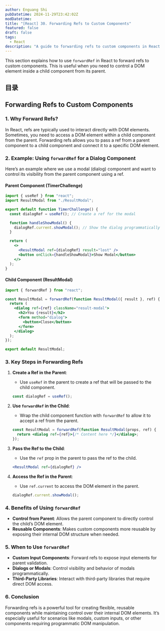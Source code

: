 ```yaml
---
author: Enguang Shi
pubDatetime: 2024-11-29T23:42:02Z
modDatetime:
title: "[React] 30. Forwarding Refs to Custom Components"
featured: false
draft: false
tags:
  - React
description: "A guide to forwarding refs to custom components in React for better control of DOM elements."
---
```


This section explains how to use `forwardRef` in React to forward refs to custom components. This is useful when you need to control a DOM element inside a child component from its parent.

## 目录

## Forwarding Refs to Custom Components

### 1. Why Forward Refs?

In React, refs are typically used to interact directly with DOM elements. Sometimes, you need to access a DOM element within a child component from the parent. Forwarding refs allows you to pass a ref from a parent component to a child component and connect it to a specific DOM element.

### 2. Example: Using `forwardRef` for a Dialog Component

Here’s an example where we use a modal (dialog) component and want to control its visibility from the parent component using a ref.

#### Parent Component (TimerChallenge)

```jsx
import { useRef } from "react";
import ResultModal from "./ResultModal";

export default function TimerChallenge() {
  const dialogRef = useRef(); // Create a ref for the modal

  function handleShowModal() {
    dialogRef.current.showModal(); // Show the dialog programmatically
  }

  return (
    <>
      <ResultModal ref={dialogRef} result="lost" />
      <button onClick={handleShowModal}>Show Modal</button>
    </>
  );
}
```

#### Child Component (ResultModal)

```jsx
import { forwardRef } from "react";

const ResultModal = forwardRef(function ResultModal({ result }, ref) {
  return (
    <dialog ref={ref} className="result-modal">
      <h2>You {result}</h2>
      <form method="dialog">
        <button>Close</button>
      </form>
    </dialog>
  );
});

export default ResultModal;
```

### 3. Key Steps in Forwarding Refs

1. **Create a Ref in the Parent**:

   - Use `useRef` in the parent to create a ref that will be passed to the child component.

   ```jsx
   const dialogRef = useRef();
   ```

2. **Use `forwardRef` in the Child**:

   - Wrap the child component function with `forwardRef` to allow it to accept a ref from the parent.

   ```jsx
   const ResultModal = forwardRef(function ResultModal(props, ref) {
     return <dialog ref={ref}>{/* Content here */}</dialog>;
   });
   ```

3. **Pass the Ref to the Child**:

   - Use the `ref` prop in the parent to pass the ref to the child.

   ```jsx
   <ResultModal ref={dialogRef} />
   ```

4. **Access the Ref in the Parent**:

   - Use `ref.current` to access the DOM element in the parent.

   ```jsx
   dialogRef.current.showModal();
   ```

### 4. Benefits of Using `forwardRef`

- **Control from Parent**: Allows the parent component to directly control the child’s DOM element.
- **Reusable Components**: Makes custom components more reusable by exposing their internal DOM structure when needed.

### 5. When to Use `forwardRef`

- **Custom Input Components**: Forward refs to expose input elements for parent validation.
- **Dialogs or Modals**: Control visibility and behavior of modals programmatically.
- **Third-Party Libraries**: Interact with third-party libraries that require direct DOM access.

### 6. Conclusion

Forwarding refs is a powerful tool for creating flexible, reusable components while maintaining control over their internal DOM elements. It’s especially useful for scenarios like modals, custom inputs, or other components requiring programmatic DOM manipulation.
